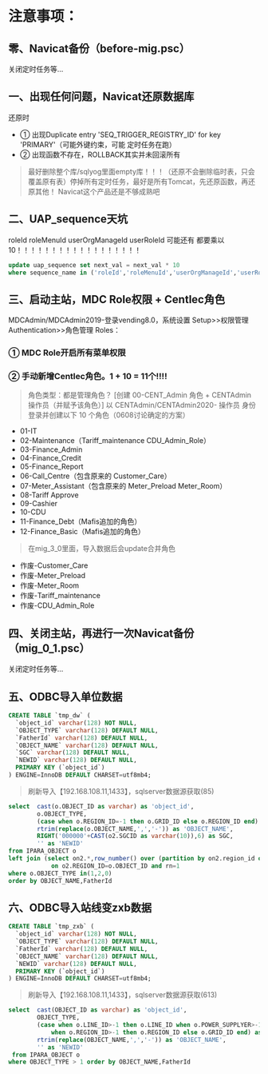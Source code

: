 # 注意事项：

## 零、Navicat备份（before-mig.psc）
关闭定时任务等...

## 一、出现任何问题，Navicat还原数据库
还原时
* ① 出现Duplicate entry 'SEQ_TRIGGER_REGISTRY_ID' for key 'PRIMARY'（可能外键约束，可能 定时任务在跑）
* ② 出现函数不存在，ROLLBACK其实并未回滚所有
> 最好删除整个库/sqlyog里面empty库！！！（还原不会删除临时表，只会覆盖原有表）停掉所有定时任务，最好是所有Tomcat，先还原函数，再还原其他！
Navicat这个产品还是不够成熟吧

## 二、UAP_sequence天坑
roleId
roleMenuId
userOrgManageId
userRoleId
可能还有
都要乘以10！！！！！！！！！！！！！！！！！！
```sql
update uap_sequence set next_val = next_val * 10
where sequence_name in ('roleId','roleMenuId','userOrgManageId','userRoleId');
```

## 三、启动主站，MDC Role权限 + Centlec角色
MDCAdmin/MDCAdmin2019-登录vending8.0，系统设置 Setup>>权限管理 Authentication>>角色管理 Roles：
### ① MDC Role开启所有菜单权限
### ② 手动新增Centlec角色。1 + 10 = 11个!!!!
> 角色类型：都是管理角色？
[创建 00-CENT_Admin 角色 + CENTAdmin 操作员（并赋予该角色）]
以 CENTAdmin/CENTAdmin2020- 操作员 身份登录并创建以下 10 个角色（0608讨论确定的方案）
* 01-IT
* 02-Maintenance（Tariff_maintenance CDU_Admin_Role）
* 03-Finance_Admin
* 04-Finance_Credit
* 05-Finance_Report
* 06-Call_Centre（包含原来的 Customer_Care）
* 07-Meter_Assistant（包含原来的 Meter_Preload Meter_Room）
* 08-Tariff Approve
* 09-Cashier
* 10-CDU
* 11-Finance_Debt（Mafis追加的角色）
* 12-Finance_Basic（Mafis追加的角色）
> 在mig_3_0里面，导入数据后会update合并角色
* 作废-Customer_Care
* 作废-Meter_Preload
* 作废-Meter_Room
* 作废-Tariff_maintenance
* 作废-CDU_Admin_Role

## 四、关闭主站，再进行一次Navicat备份（mig_0_1.psc）
关闭定时任务等...

## 五、ODBC导入单位数据
```sql
CREATE TABLE `tmp_dw` (
  `object_id` varchar(128) NOT NULL,
  `OBJECT_TYPE` varchar(128) DEFAULT NULL,
  `FatherId` varchar(128) DEFAULT NULL,
  `OBJECT_NAME` varchar(128) DEFAULT NULL,
  `SGC` varchar(128) DEFAULT NULL,
  `NEWID` varchar(128) DEFAULT NULL,
  PRIMARY KEY (`object_id`)
) ENGINE=InnoDB DEFAULT CHARSET=utf8mb4;
```
> 刷新导入【192.168.108.11,1433】，sqlserver数据源获取(85)
```sql
select  cast(o.OBJECT_ID as varchar) as 'object_id',
        o.OBJECT_TYPE,
        (case when o.REGION_ID=-1 then o.GRID_ID else o.REGION_ID end) as 'FatherId',
        rtrim(replace(o.OBJECT_NAME,',','-')) as 'OBJECT_NAME',
        RIGHT('000000'+CAST(o2.SGCID as varchar(10)),6) as SGC,
        '' as 'NEWID'
from IPARA_OBJECT o
left join (select on2.*,row_number() over (partition by on2.region_id order by modifydate desc) rn from IPARA_OBJECT on2 where on2.OBJECT_TYPE=2) o2
            on o2.REGION_ID=o.OBJECT_ID and rn=1
where o.OBJECT_TYPE in(1,2,0)
order by OBJECT_NAME,FatherId
```
## 六、ODBC导入站线变zxb数据
```sql
CREATE TABLE `tmp_zxb` (
  `object_id` varchar(128) NOT NULL,
  `OBJECT_TYPE` varchar(128) DEFAULT NULL,
  `FatherId` varchar(128) DEFAULT NULL,
  `OBJECT_NAME` varchar(128) DEFAULT NULL,
  `NEWID` varchar(128) DEFAULT NULL,
  PRIMARY KEY (`object_id`)
) ENGINE=InnoDB DEFAULT CHARSET=utf8mb4;
```
> 刷新导入【192.168.108.11,1433】，sqlserver数据源获取(613)
```sql
select  cast(OBJECT_ID as varchar) as 'object_id',
        OBJECT_TYPE,
        (case when o.LINE_ID>-1 then o.LINE_ID when o.POWER_SUPPLYER>-1 then o.POWER_SUPPLYER
            when o.REGION_ID>-1 then o.REGION_ID else o.GRID_ID end) as 'FatherId',
        rtrim(replace(OBJECT_NAME,',','-')) as 'OBJECT_NAME',
        '' as 'NEWID'
 from IPARA_OBJECT o
where OBJECT_TYPE > 1 order by OBJECT_NAME,FatherId
```




